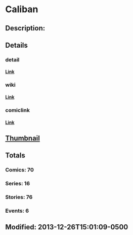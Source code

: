# Caliban
## Description: 
## Details
### detail
#### [Link](http://marvel.com/characters/375/caliban?utm_campaign=apiRef&utm_source=225578a89fc76f3d20fbffda5d17a88d)
### wiki
#### [Link](http://marvel.com/universe/Caliban?utm_campaign=apiRef&utm_source=225578a89fc76f3d20fbffda5d17a88d)
### comiclink
#### [Link](http://marvel.com/comics/characters/1009216/caliban?utm_campaign=apiRef&utm_source=225578a89fc76f3d20fbffda5d17a88d)
## [Thumbnail](http://i.annihil.us/u/prod/marvel/i/mg/f/60/52bc8ac6e48db.jpg)
## Totals
### Comics: 70
### Series: 16
### Stories: 76
### Events: 6
## Modified: 2013-12-26T15:01:09-0500